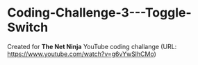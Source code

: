 # Coding-Challenge-3---Toggle-Switch
Created for <b>The Net Ninja</b> YouTube coding challange (URL: https://www.youtube.com/watch?v=g6vYwSlhCMo)
